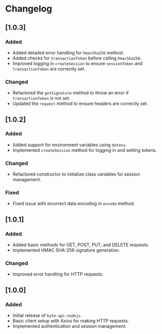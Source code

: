 # Changelog

## [1.0.3]
### Added
- Added detailed error handling for `hmacSha256` method.
- Added checks for `transactionToken` before calling `hmacSha256`.
- Improved logging in `createSession` to ensure `sessionToken` and `transactionToken` are correctly set.

### Changed
- Refactored the `getSignature` method to throw an error if `transactionToken` is not set.
- Updated the `request` method to ensure headers are correctly set.

## [1.0.2]
### Added
- Added support for environment variables using `dotenv`.
- Implemented `createSession` method for logging in and setting tokens.

### Changed
- Refactored constructor to initialize class variables for session management.

### Fixed
- Fixed issue with incorrect data encoding in `encode` method.

## [1.0.1]
### Added
- Added basic methods for GET, POST, PUT, and DELETE requests.
- Implemented HMAC SHA-256 signature generation.

### Changed
- Improved error handling for HTTP requests.

## [1.0.0]
### Added
- Initial release of `kyte-api-nodejs`.
- Basic client setup with Axios for making HTTP requests.
- Implemented authentication and session management.

